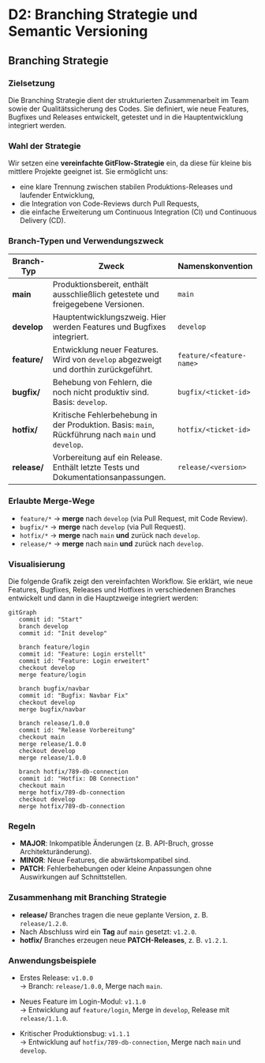 # D2: Branching Strategie und Semantic Versioning

## Branching Strategie

### Zielsetzung

Die Branching Strategie dient der strukturierten Zusammenarbeit im Team sowie der Qualitätssicherung des Codes. Sie definiert, wie neue Features, Bugfixes und Releases entwickelt, getestet und in die Hauptentwicklung integriert werden.

### Wahl der Strategie

Wir setzen eine **vereinfachte GitFlow-Strategie** ein, da diese für kleine bis mittlere Projekte geeignet ist. Sie ermöglicht uns:

- eine klare Trennung zwischen stabilen Produktions-Releases und laufender Entwicklung,
- die Integration von Code-Reviews durch Pull Requests,
- die einfache Erweiterung um Continuous Integration (CI) und Continuous Delivery (CD).

### Branch-Typen und Verwendungszweck

| Branch-Typ   | Zweck                                                                                             | Namenskonvention         |
| ------------ | ------------------------------------------------------------------------------------------------- | ------------------------ |
| **main**     | Produktionsbereit, enthält ausschließlich getestete und freigegebene Versionen.                   | `main`                   |
| **develop**  | Hauptentwicklungszweig. Hier werden Features und Bugfixes integriert.                             | `develop`                |
| **feature/** | Entwicklung neuer Features. Wird von `develop` abgezweigt und dorthin zurückgeführt.              | `feature/<feature-name>` |
| **bugfix/**  | Behebung von Fehlern, die noch nicht produktiv sind. Basis: `develop`.                            | `bugfix/<ticket-id>`     |
| **hotfix/**  | Kritische Fehlerbehebung in der Produktion. Basis: `main`, Rückführung nach `main` und `develop`. | `hotfix/<ticket-id>`     |
| **release/** | Vorbereitung auf ein Release. Enthält letzte Tests und Dokumentationsanpassungen.                 | `release/<version>`      |

### Erlaubte Merge-Wege

- `feature/*` → **merge** nach `develop` (via Pull Request, mit Code Review).
- `bugfix/*` → **merge** nach `develop` (via Pull Request).
- `hotfix/*` → **merge** nach `main` **und** zurück nach `develop`.
- `release/*` → **merge** nach `main` **und** zurück nach `develop`.

### Visualisierung

Die folgende Grafik zeigt den vereinfachten Workflow. Sie erklärt, wie neue Features, Bugfixes, Releases und Hotfixes in verschiedenen Branches entwickelt und dann in die Hauptzweige integriert werden:

```mermaid
gitGraph
   commit id: "Start"
   branch develop
   commit id: "Init develop"

   branch feature/login
   commit id: "Feature: Login erstellt"
   commit id: "Feature: Login erweitert"
   checkout develop
   merge feature/login

   branch bugfix/navbar
   commit id: "Bugfix: Navbar Fix"
   checkout develop
   merge bugfix/navbar

   branch release/1.0.0
   commit id: "Release Vorbereitung"
   checkout main
   merge release/1.0.0
   checkout develop
   merge release/1.0.0

   branch hotfix/789-db-connection
   commit id: "Hotfix: DB Connection"
   checkout main
   merge hotfix/789-db-connection
   checkout develop
   merge hotfix/789-db-connection

```

### Regeln

- **MAJOR**: Inkompatible Änderungen (z. B. API-Bruch, grosse Architekturänderung).
- **MINOR**: Neue Features, die abwärtskompatibel sind.
- **PATCH**: Fehlerbehebungen oder kleine Anpassungen ohne Auswirkungen auf Schnittstellen.

### Zusammenhang mit Branching Strategie

- **release/** Branches tragen die neue geplante Version, z. B. `release/1.2.0`.
- Nach Abschluss wird ein **Tag** auf `main` gesetzt: `v1.2.0`.
- **hotfix/** Branches erzeugen neue **PATCH-Releases**, z. B. `v1.2.1`.

### Anwendungsbeispiele

- Erstes Release: `v1.0.0`  
  → Branch: `release/1.0.0`, Merge nach `main`.

- Neues Feature im Login-Modul: `v1.1.0`  
  → Entwicklung auf `feature/login`, Merge in `develop`, Release mit `release/1.1.0`.

- Kritischer Produktionsbug: `v1.1.1`  
  → Entwicklung auf `hotfix/789-db-connection`, Merge nach `main` und `develop`.
